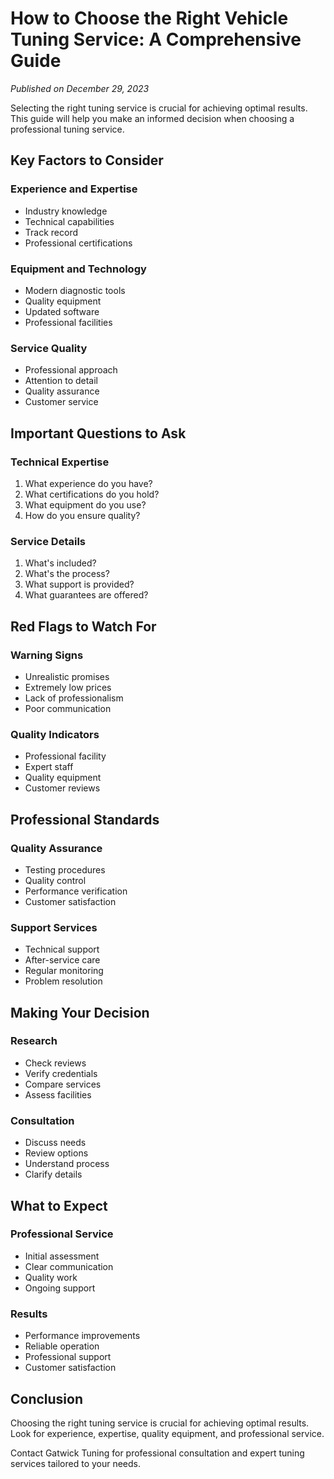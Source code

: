 # How to Choose the Right Vehicle Tuning Service: A Comprehensive Guide

*Published on December 29, 2023*

Selecting the right tuning service is crucial for achieving optimal results. This guide will help you make an informed decision when choosing a professional tuning service.

## Key Factors to Consider

### Experience and Expertise
- Industry knowledge
- Technical capabilities
- Track record
- Professional certifications

### Equipment and Technology
- Modern diagnostic tools
- Quality equipment
- Updated software
- Professional facilities

### Service Quality
- Professional approach
- Attention to detail
- Quality assurance
- Customer service

## Important Questions to Ask

### Technical Expertise
1. What experience do you have?
2. What certifications do you hold?
3. What equipment do you use?
4. How do you ensure quality?

### Service Details
1. What's included?
2. What's the process?
3. What support is provided?
4. What guarantees are offered?

## Red Flags to Watch For

### Warning Signs
- Unrealistic promises
- Extremely low prices
- Lack of professionalism
- Poor communication

### Quality Indicators
- Professional facility
- Expert staff
- Quality equipment
- Customer reviews

## Professional Standards

### Quality Assurance
- Testing procedures
- Quality control
- Performance verification
- Customer satisfaction

### Support Services
- Technical support
- After-service care
- Regular monitoring
- Problem resolution

## Making Your Decision

### Research
- Check reviews
- Verify credentials
- Compare services
- Assess facilities

### Consultation
- Discuss needs
- Review options
- Understand process
- Clarify details

## What to Expect

### Professional Service
- Initial assessment
- Clear communication
- Quality work
- Ongoing support

### Results
- Performance improvements
- Reliable operation
- Professional support
- Customer satisfaction

## Conclusion

Choosing the right tuning service is crucial for achieving optimal results. Look for experience, expertise, quality equipment, and professional service.

Contact Gatwick Tuning for professional consultation and expert tuning services tailored to your needs.

